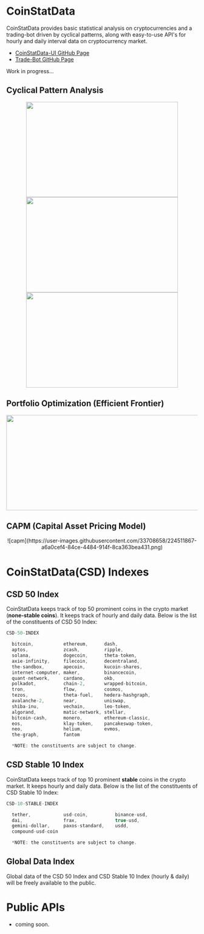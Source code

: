 # CoinStatData

CoinStatData provides basic statistical analysis on cryptocurrencies and a trading-bot driven by cyclical patterns, along with easy-to-use API's for hourly and daily interval data on cryptocurrency market.

- [CoinStatData-UI GitHub Page](https://github.com/coinStatData/coinStatData-ui)
- [Trade-Bot GitHub Page](https://github.com/coinStatData/coinbase-trade-bot)

Work in progress...

## Cyclical Pattern Analysis
<div style="text-align:center">
  <img src="https://user-images.githubusercontent.com/33708658/181593804-b1b702bd-7128-4e64-a335-87f2cf62ec61.png" width="400px" height="250px"></img>
  <br/>
  <img src="https://user-images.githubusercontent.com/33708658/181628126-82e4b684-5efe-4f53-8033-a12494e809d2.png" width="400px" height="250px"></img>
  <br/>
  <img src="https://user-images.githubusercontent.com/33708658/181593960-6a331354-1f7b-4bd2-99f7-1b9dcb717195.png" width="400px" height="250px"></img>
  <br/>
</div>

## Portfolio Optimization (Efficient Frontier)
<div style="text-align:center">
  <img src="https://user-images.githubusercontent.com/33708658/181595563-bcd62c2f-8f94-416b-8542-488f8cb34651.png" width="550px" height="250px"></img>
  <br/>
</div>

## CAPM (Capital Asset Pricing Model)
<div style="text-align:center">
![capm](https://user-images.githubusercontent.com/33708658/224511867-a6a0cef4-84ce-4484-914f-8ca363bea431.png)
  <br/>
</div>

# CoinStatData(CSD) Indexes
## CSD 50 Index
CoinStatData keeps track of top 50 prominent coins in the crypto market (<b>none-stable coins</b>). It keeps track of hourly and daily data. Below is the list of the constituents of CSD 50 Index:

```javascript
CSD-50-INDEX

  bitcoin,           ethereum,      dash,
  aptos,             zcash,         ripple,
  solana,            dogecoin,      theta-token,
  axie-infinity,     filecoin,      decentraland,
  the-sandbox,       apecoin,       kucoin-shares,
  internet-computer, maker,         binancecoin,
  quant-network,     cardano,       okb,
  polkadot,          chain-2,       wrapped-bitcoin,
  tron,              flow,          cosmos,
  tezos,             theta-fuel,    hedera-hashgraph,
  avalanche-2,       near,          uniswap,
  shiba-inu,         vechain,       leo-token,
  algorand,          matic-network, stellar,
  bitcoin-cash,      monero,        ethereum-classic,
  eos,               klay-token,    pancakeswap-token,
  neo,               helium,        evmos,
  the-graph,         fantom

  *NOTE: the constituents are subject to change. 
```

## CSD Stable 10 Index
CoinStatData keeps track of top 10 prominent <b>stable</b> coins in the crypto market. It keeps hourly and daily data. Below is the list of the constituents of CSD Stable 10 Index:

```javascript
CSD-10-STABLE-INDEX

  tether,            usd-coin,          binance-usd, 
  dai,               frax,              true-usd,
  gemini-dollar,     paxos-standard,    usdd, 
  compound-usd-coin

  *NOTE: the constituents are subject to change. 
```
## Global Data Index
Global data of the CSD 50 Index and CSD Stable 10 Index (hourly & daily) will be freely available to the public. 

# Public APIs
- coming soon.

